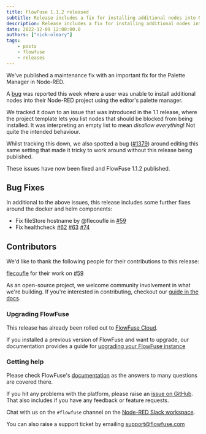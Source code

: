 ```yaml
---
title: FlowFuse 1.1.2 released
subtitle: Release includes a fix for installing additional nodes into Node-RED.
description: Release includes a fix for installing additional nodes into Node-RED.
date: 2022-12-09 12:00:00.0
authors: ["nick-oleary"]
tags:
    - posts
    - flowfuse
    - releases
---
```


We've published a maintenance fix with an important fix for the Palette Manager in Node-RED.

<!--more-->

A [bug](https://github.com/FlowFuse/flowfuse/issues/1367) was reported this week
where a user was unable to install additional nodes into their Node-RED project
using the editor's palette manager.

We tracked it down to an issue that was introduced in the 1.1 release, where the
project template lets you list nodes that should be blocked from being installed.
It was interpreting an empty list to mean _disallow everything_! Not quite the
intended behaviour.

Whilst tracking this down, we also spotted a bug ([#1379](https://github.com/FlowFuse/flowfuse/issues/1379))
around editing this same setting that made it tricky to work around without this
release being published.

These issues have now been fixed and FlowFuse 1.1.2 published.

## Bug Fixes

In additional to the above issues, this release includes some further fixes around
the docker and helm components:

 - Fix fileStore hostname by @flecoufle in [#59](https://github.com/FlowFuse/docker-compose/pull/59)
 - Fix healthcheck [#62](https://github.com/FlowFuse/docker-compose/pull/62) [#63](https://github.com/FlowFuse/docker-compose/pull/63) [#74](https://github.com/FlowFuse/helm/pull/74)


## Contributors

We'd like to thank the following people for their contributions to this release:

[flecoufle](https://github.com/flecoufle) for their work on [#59](https://github.com/FlowFuse/docker-compose/pull/59)

As an open-source project, we welcome community involvement in what we're building.
If you're interested in contributing, checkout our [guide in the docs](/docs/contribute/).

### Upgrading FlowFuse

This release has already been rolled out to [FlowFuse Cloud](https://app.flowforge.com).

If you installed a previous version of FlowFuse and want to upgrade, our documentation provides a
guide for [upgrading your FlowFuse instance](/docs/upgrade/)

### Getting help

Please check FlowFuse's [documentation](/docs/) as the answers to many questions are covered there.

If you hit any problems with the platform, please raise an [issue on GitHub](https://github.com/FlowFuse/flowfuse/issues).
That also includes if you have any feedback or feature requests.

Chat with us on the `#flowfuse` channel on the [Node-RED Slack workspace](https://nodered.org/slack).

You can also raise a support ticket by emailing [support@flowfuse.com](mailto:support@flowfuse.com)
